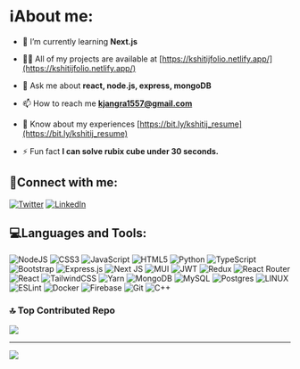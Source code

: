 # ℹ️About me:

- 🌱 I’m currently learning **Next.js**

- 👨‍💻 All of my projects are available at [https://kshitijfolio.netlify.app/](https://kshitijfolio.netlify.app/)

- 💬 Ask me about **react, node.js, express, mongoDB**

- 📫 How to reach me **kjangra1557@gmail.com**

- 📄 Know about my experiences [https://bit.ly/kshitij_resume](https://bit.ly/kshitij_resume)

- ⚡ Fun fact **I can solve rubix cube under 30 seconds.**

## 🤝Connect with me:
[![Twitter](https://img.shields.io/badge/Twitter-%231DA1F2.svg?logo=Twitter&logoColor=white)](https://twitter.com/kshitijHash) [![LinkedIn](https://img.shields.io/badge/LinkedIn-%230077B5.svg?logo=linkedin&logoColor=white)](https://www.linkedin.com/in/kshitij-41145a146/)

## 💻️Languages and Tools:
![NodeJS](https://img.shields.io/badge/node.js-6DA55F?style=for-the-badge&logo=node.js&logoColor=white) ![CSS3](https://img.shields.io/badge/css3-%231572B6.svg?style=for-the-badge&logo=css3&logoColor=white) ![JavaScript](https://img.shields.io/badge/javascript-%23323330.svg?style=for-the-badge&logo=javascript&logoColor=%23F7DF1E) ![HTML5](https://img.shields.io/badge/html5-%23E34F26.svg?style=for-the-badge&logo=html5&logoColor=white) ![Python](https://img.shields.io/badge/python-3670A0?style=for-the-badge&logo=python&logoColor=ffdd54) ![TypeScript](https://img.shields.io/badge/typescript-%23007ACC.svg?style=for-the-badge&logo=typescript&logoColor=white) ![Bootstrap](https://img.shields.io/badge/bootstrap-%23563D7C.svg?style=for-the-badge&logo=bootstrap&logoColor=white) ![Express.js](https://img.shields.io/badge/express.js-%23404d59.svg?style=for-the-badge&logo=express&logoColor=%2361DAFB) ![Next JS](https://img.shields.io/badge/Next-black?style=for-the-badge&logo=next.js&logoColor=white) ![MUI](https://img.shields.io/badge/MUI-%230081CB.svg?style=for-the-badge&logo=material-ui&logoColor=white) ![JWT](https://img.shields.io/badge/JWT-black?style=for-the-badge&logo=JSON%20web%20tokens) ![Redux](https://img.shields.io/badge/redux-%23593d88.svg?style=for-the-badge&logo=redux&logoColor=white) ![React Router](https://img.shields.io/badge/React_Router-CA4245?style=for-the-badge&logo=react-router&logoColor=white) ![React](https://img.shields.io/badge/react-%2320232a.svg?style=for-the-badge&logo=react&logoColor=%2361DAFB) ![TailwindCSS](https://img.shields.io/badge/tailwindcss-%2338B2AC.svg?style=for-the-badge&logo=tailwind-css&logoColor=white) ![Yarn](https://img.shields.io/badge/yarn-%232C8EBB.svg?style=for-the-badge&logo=yarn&logoColor=white) ![MongoDB](https://img.shields.io/badge/MongoDB-%234ea94b.svg?style=for-the-badge&logo=mongodb&logoColor=white) ![MySQL](https://img.shields.io/badge/mysql-%2300f.svg?style=for-the-badge&logo=mysql&logoColor=white) ![Postgres](https://img.shields.io/badge/postgres-%23316192.svg?style=for-the-badge&logo=postgresql&logoColor=white)  ![LINUX](https://img.shields.io/badge/Linux-FCC624?style=for-the-badge&logo=linux&logoColor=black) ![ESLint](https://img.shields.io/badge/ESLint-4B3263?style=for-the-badge&logo=eslint&logoColor=white) ![Docker](https://img.shields.io/badge/docker-%230db7ed.svg?style=for-the-badge&logo=docker&logoColor=white)
![Firebase](https://img.shields.io/badge/firebase-1B3A57.svg?style=for-the-badge&logo=firebase&logoColor=FFCA28) ![Git](https://img.shields.io/badge/git-black.svg?style=for-the-badge&logo=git&logoColor=f34f29) ![C++](https://img.shields.io/badge/c++-f2f2f2.svg?style=for-the-badge&logo=cplusplus&logoColor=044F88)

### 🔝 Top Contributed Repo
![](https://github-contributor-stats.vercel.app/api?username=kshitij-hash&limit=5&theme=dark&combine_all_yearly_contributions=true)

---
[![](https://visitcount.itsvg.in/api?id=kshitij-hash&label=Profile%20Views&color=12&icon=0&pretty=true)](https://visitcount.itsvg.in)
